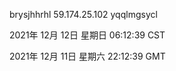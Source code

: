 brysjhhrhl 59.174.25.102 yqqlmgsycl

2021年 12月 12日 星期日 06:12:39 CST

2021年 12月 11日 星期六 22:12:39 GMT
